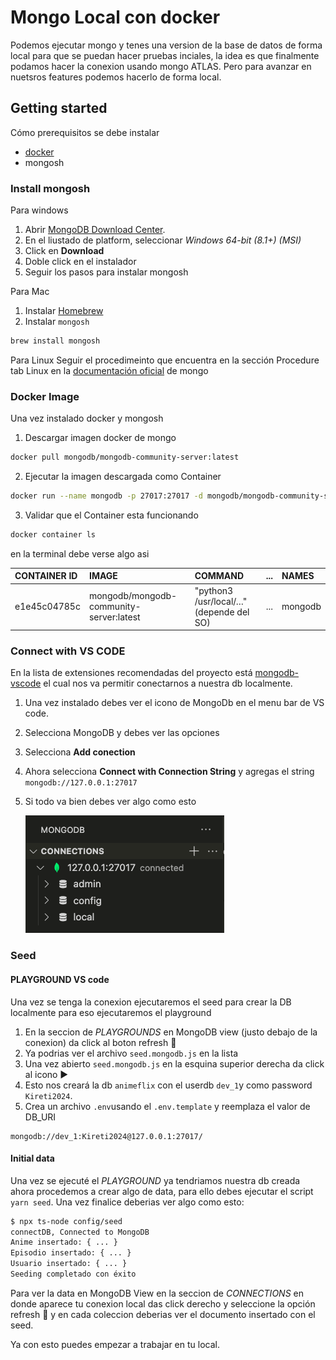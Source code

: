 # Mongo Local con docker

Podemos ejecutar mongo y tenes una version de la base de datos de forma local para que se puedan hacer pruebas inciales,
la idea es que finalmente podamos hacer la conexion usando mongo ATLAS. Pero para avanzar en nuetsros features podemos hacerlo de forma local.

## Getting started

Cómo prerequisitos se debe instalar

- [docker](https://docs.docker.com/get-started/get-docker/)
- mongosh

### Install mongosh

Para windows

1. Abrir [MongoDB Download Center](https://www.mongodb.com/try/download/shell).
2. En el liustado de platform, seleccionar _Windows 64-bit (8.1+) (MSI)_
3. Click en **Download**
4. Doble click en el instalador
5. Seguir los pasos para instalar mongosh

Para Mac

1. Instalar [Homebrew](https://brew.sh/)
2. Instalar `mongosh`

```bash
brew install mongosh
```

Para Linux
Seguir el procedimeinto que encuentra en la sección Procedure tab Linux en la [documentación oficial](https://www.mongodb.com/docs/mongodb-shell/install/) de mongo

### Docker Image

Una vez instalado docker y mongosh

1. Descargar imagen docker de mongo

```bash
docker pull mongodb/mongodb-community-server:latest
```

2. Ejecutar la imagen descargada como Container

```bash
docker run --name mongodb -p 27017:27017 -d mongodb/mongodb-community-server:latest
```

3. Validar que el Container esta funcionando

```bash
docker container ls
```

en la terminal debe verse algo asi

| CONTAINER ID | IMAGE                                   | COMMAND                                 | ... | NAMES   |
| :----------- | :-------------------------------------- | :-------------------------------------- | :-- | :------ |
| e1e45c04785c | mongodb/mongodb-community-server:latest | "python3 /usr/local/…" (depende del SO) | ... | mongodb |

### Connect with VS CODE

En la lista de extensiones recomendadas del proyecto está [mongodb-vscode](https://marketplace.visualstudio.com/items?itemName=mongodb.mongodb-vscode)
el cual nos va permitir conectarnos a nuestra db localmente.

1. Una vez instalado debes ver el icono de MongoDb en el menu bar de VS code.
2. Selecciona MongoDB y debes ver las opciones
3. Selecciona **Add conection**
4. Ahora selecciona **Connect with Connection String** y agregas el string
   `mongodb://127.0.0.1:27017`
5. Si todo va bien debes ver algo como esto

   ![Mongo Conectado](./assets/mongo.png)

### Seed

#### PLAYGROUND VS code

Una vez se tenga la conexion ejecutaremos el seed para crear la DB localmente para eso ejecutaremos el playground

1. En la seccion de _PLAYGROUNDS_ en MongoDB view (justo debajo de la conexion) da click al boton refresh 🔄
2. Ya podrias ver el archivo `seed.mongodb.js` en la lista
3. Una vez abierto `seed.mongodb.js` en la esquina superior derecha da click al icono ▶️
4. Esto nos creará la db `animeflix` con el userdb `dev_1`y como password `Kireti2024`.
5. Crea un archivo `.env`usando el `.env.template` y reemplaza el valor de DB_URI

```text
mongodb://dev_1:Kireti2024@127.0.0.1:27017/
```

#### Initial data

Una vez se ejecuté el _PLAYGROUND_ ya tendriamos nuestra db creada ahora procedemos a crear algo de data, para ello debes ejecutar el script `yarn seed`. Una vez finalice deberias ver algo como esto:

```bash
$ npx ts-node config/seed
connectDB, Connected to MongoDB
Anime insertado: { ... }
Episodio insertado: { ... }
Usuario insertado: { ... }
Seeding completado con éxito
```

Para ver la data en MongoDB View en la seccion de _CONNECTIONS_ en donde aparece tu conexion local das click derecho y seleccione la opción refresh 🔄 y en cada coleccion deberias ver el documento insertado con el seed.

Ya con esto puedes empezar a trabajar en tu local.
